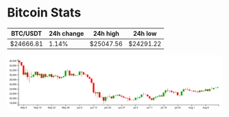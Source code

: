# Bitcoin Stats

BTC/USDT|24h change|24h high|24h low|
|---|---|---|---|
|$24666.81|1.14%|$25047.56|$24291.22|

<img src="./chart.svg">
